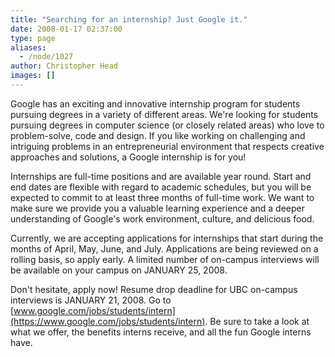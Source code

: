 ```yaml
---
title: "Searching for an internship? Just Google it."
date: 2008-01-17 02:37:00
type: page
aliases:
  - /node/1027
author: Christopher Head
images: []
---
```


Google has an exciting and innovative internship program for students pursuing degrees in a variety of different areas. We're looking for students pursuing degrees in computer science (or closely related areas) who love to problem-solve, code and design. If you like working on challenging and intriguing problems in an entrepreneurial environment that respects creative approaches and solutions, a Google internship is for you!

Internships are full-time positions and are available year round. Start and end dates are flexible with regard to academic schedules, but you will be expected to commit to at least three months of full-time work. We want to make sure we provide you a valuable learning experience and a deeper understanding of Google's work environment, culture, and delicious food.

Currently, we are accepting applications for internships that start during the months of April, May, June, and July. Applications are being reviewed on a rolling basis, so apply early. A limited number of on-campus interviews will be available on your campus on JANUARY 25, 2008.

Don't hesitate, apply now! Resume drop deadline for UBC on-campus interviews is JANUARY 21, 2008. Go to [www.google.com/jobs/students/intern](https://www.google.com/jobs/students/intern). Be sure to take a look at what we offer, the benefits interns receive, and all the fun Google interns have.

